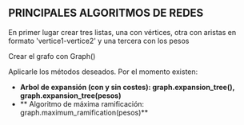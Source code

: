 ## PRINCIPALES ALGORITMOS DE REDES

En primer lugar crear tres listas, una con vértices, otra con aristas en formato 'vertice1-vertice2' y una tercera con los pesos

Crear el grafo con Graph()

Aplicarle los métodos deseados. Por el momento existen:

- **Arbol de expansión (con y sin costes): graph.expansion_tree(), graph.expansion_tree(pesos)**
- ** Algoritmo de máxima ramificación: graph.maximum_ramification(pesos)**

